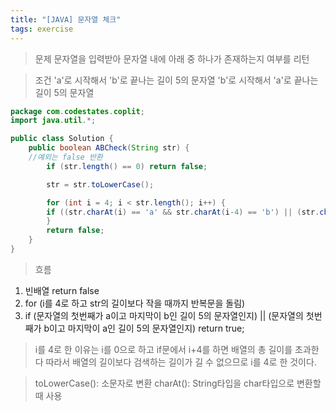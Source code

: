 ```yaml
---
title: "[JAVA] 문자열 체크"
tags: exercise
---
```


>문제
문자열을 입력받아 문자열 내에 아래 중 하나가 존재하는지 여부를 리턴

>조건
'a'로 시작해서 'b'로 끝나는 길이 5의 문자열
'b'로 시작해서 'a'로 끝나는 길이 5의 문자열

```java
package com.codestates.coplit;
import java.util.*;

public class Solution {
	public boolean ABCheck(String str) {
    //예외는 false 반환
		if (str.length() == 0) return false;

		str = str.toLowerCase();

		for (int i = 4; i < str.length(); i++) {
		if ((str.charAt(i) == 'a' && str.charAt(i-4) == 'b') || (str.charAt(i) == 'b'&& str.charAt(i-4) == 'a')) return true;
		}
		return false;
	}
}
```

>흐름
1. 빈배열 return false
2. for (i를 4로 하고 str의 길이보다 작을 때까지 반복문을 돌림)
  3. if (문자열의 첫번째가 a이고 마지막이 b인 길이 5의 문자열인지)  || (문자열의 첫번째가 b이고 마지막이 a인 길이 5의 문자열인지) return true;

>i를 4로 한 이유는 i를 0으로 하고 if문에서 i+4를 하면 배열의 총 길이를 초과한다
따라서 배열의 길이보다 검색하는 길이가 길 수 없으므로 i를 4로 한 것이다.

>toLowerCase(): 소문자로 변환
charAt(): String타입을 char타입으로 변환할 때 사용
